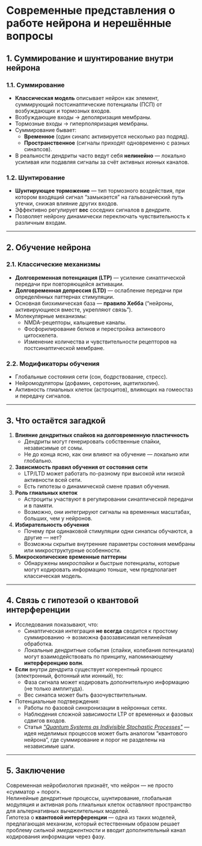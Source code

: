 # Современные представления о работе нейрона и нерешённые вопросы

## 1. Суммирование и шунтирование внутри нейрона

### 1.1. Суммирование
- **Классическая модель** описывает нейрон как элемент, суммирующий постсинаптические потенциалы (ПСП) от возбуждающих и тормозных входов.
- Возбуждающие входы → деполяризация мембраны.
- Тормозные входы → гиперполяризация мембраны.
- Суммирование бывает:
  - **Временное** (один синапс активируется несколько раз подряд).
  - **Пространственное** (сигналы приходят одновременно с разных синапсов).
- В реальности дендриты часто ведут себя **нелинейно** — локально усиливая или подавляя сигналы за счёт активных ионных каналов.

### 1.2. Шунтирование
- **Шунтирующее торможение** — тип тормозного воздействия, при котором входящий сигнал “замыкается” на гальванический путь утечки, снижая влияние других входов.
- Эффективно регулирует **вес** соседних сигналов в дендрите.
- Позволяет нейрону динамически переключать чувствительность к различным входам.

---

## 2. Обучение нейрона

### 2.1. Классические механизмы
- **Долговременная потенциация (LTP)** — усиление синаптической передачи при повторяющейся активации.
- **Долговременная депрессия (LTD)** — ослабление передачи при определённых паттернах стимуляции.
- Основная биохимическая база — **правило Хебба** (“нейроны, активирующиеся вместе, укрепляют связь”).
- Молекулярные механизмы:
  - NMDA-рецепторы, кальциевые каналы.
  - Фосфорилирование белков и перестройка актинового цитоскелета.
  - Изменение количества и чувствительности рецепторов на постсинаптической мембране.

### 2.2. Модификаторы обучения
- Глобальные состояния сети (сон, бодрствование, стресс).
- Нейромодуляторы (дофамин, серотонин, ацетилхолин).
- Активность глиальных клеток (астроцитов), влияющих на гомеостаз и передачу сигналов.

---

## 3. Что остаётся загадкой

1. **Влияние дендритных спайков на долговременную пластичность**  
   - Дендриты могут генерировать собственные спайки, независимые от сомы.  
   - Не до конца ясно, как они влияют на обучение — локально или глобально.
2. **Зависимость правил обучения от состояния сети**  
   - LTP/LTD может работать по-разному при высокой или низкой активности всей сети.  
   - Есть гипотезы о динамической смене правил обучения.
3. **Роль глиальных клеток**  
   - Астроциты участвуют в регулировании синаптической передачи и в памяти.  
   - Возможно, они интегрируют сигналы на временных масштабах, больших, чем у нейронов.
4. **Избирательность обучения**  
   - Почему при одинаковой стимуляции одни синапсы обучаются, а другие — нет?  
   - Возможны скрытые внутренние параметры состояния мембраны или микроструктурные особенности.
5. **Микроскопические временные паттерны**  
   - Обнаружены *микроспайки* и быстрые потенциалы, которые могут кодировать информацию тоньше, чем предполагает классическая модель.

---

## 4. Связь с гипотезой о квантовой интерференции

- Исследования показывают, что:
  - Синаптическая интеграция **не всегда** сводится к простому суммированию → возможна фазозависимая нелинейная обработка.
  - Локальные дендритные события (спайки, колебания потенциала) могут взаимодействовать по принципу, напоминающему **интерференцию волн**.
- **Если** внутри дендрита существует когерентный процесс (электронный, фотонный или ионный), то:
  - Фаза сигнала может кодировать дополнительную информацию (не только амплитуда).
  - Вес синапса может быть фазочувствительным.
- Потенциальные подтверждения:
  - Работы по фазовой синхронизации в нейронных сетях.
  - Наблюдения сложной зависимости LTP от временных и фазовых сдвигов входов.
  - Статья [*"Quantum Systems as Indivisible Stochastic Processes"*](https://philsci-archive.pitt.edu/26042/) — идея неделимых процессов может быть аналогом “квантового нейрона”, где суммирование и порог не разделены на независимые шаги.

---

## 5. Заключение
Современная нейробиология признаёт, что нейрон — не просто «сумматор + порог».  
Нелинейные дендритные процессы, шунтирование, глобальная модуляция и активная роль глиальных клеток оставляют пространство для альтернативных вычислительных моделей.  
Гипотеза о **квантовой интерференции** — одна из таких моделей, предлагающая механизм, который естественным образом решает проблему *сильной эмерджентности* и вводит дополнительный канал кодирования информации через фазу.
